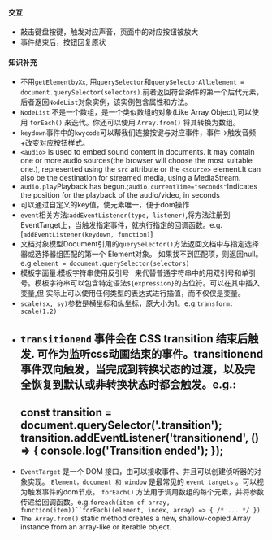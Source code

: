 #### 交互
- 敲击键盘按键，触发对应声音，页面中的对应按钮被放大
- 事件结束后，按钮回复原状

#### 知识补充
- 不用`getElementbyXx`, 用`querySelector`和`querySelectorAll`:`element = document.querySelector(selectors)`.前者返回符合条件的第一个后代元素，后者返回`NodeList`对象实例，该实例包含属性和方法。
- `NodeList` 不是一个数组，是一个类似数组的对象(Like Array Object),可以使用 `forEach()` 来迭代。你还可以使用 `Array.from()` 将其转换为数组。
- `keydown`事件中的`kwycode`可以帮我们连接按键与对应事件，事件->触发音频+改变对应按钮样式。
- `<audio>` is used to embed sound content in documents. It may contain one or more audio sources(the browser will choose the most suitable one.), represented using the `src` attribute or the `<source>` element.It can also be the destination for streamed media, using a MediaStream.
- `audio.play`Playback has begun.;`audio.currentTime="seconds"`Indicates the position for the playback of the audio/video, in seconds
- 可以通过自定义的key值，使元素唯一，便于dom操作
- `event`相关方法:`addEventListener(type, listener)`,将方法注册到EventTarget上，当触发指定事件，就执行指定的回调函数。e.g.[`addEventListener(keydown, function)`]
- 文档对象模型Document引用的`querySelector()`方法返回文档中与指定选择器或选择器组匹配的第一个 Element对象。 如果找不到匹配项，则返回null。e.g.`element = document.querySelector(selectors)`
- 模板字面量:模板字符串使用反引号 ` `来代替普通字符串中的用双引号和单引号。模板字符串可以包含特定语法`${expression}`的占位符。可以在其中插入变量,但
实际上可以使用任何类型的表达式进行插值，而不仅仅是变量。
- `scale(sx, sy)`参数是横坐标和纵坐标，原大小为1。e.g.`transform: scale(1.2)`
- `transitionend` 事件会在 CSS transition 结束后触发. 可作为监听css动画结束的事件。transitionend 事件双向触发，当完成到转换状态的过渡，以及完全恢复到默认或非转换状态时都会触发。e.g.:
  ------------------
  const transition = document.querySelector('.transition');
transition.addEventListener('transitionend', () => {
  console.log('Transition ended');
});
  ---------------
- `EventTarget` 是一个 DOM 接口，由可以接收事件、并且可以创建侦听器的对象实现。
`Element，document 和 window` 是最常见的 `event targets` 。可以视为触发事件的dom节点。
`forEach()` 方法用于调用数组的每个元素，并将参数传递给回调函数。e.g.`foreach(item of array, function(item))``forEach((element, index, array) => { /* ... */ })`
- `The Array.from()` static method creates a new, shallow-copied Array instance from an array-like or iterable object.